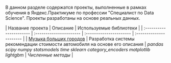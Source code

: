В данном разделе содержатся проекты, выполненные в рамках обучения в Яндекс.Практикуме по профессии "Специалист по Data Science". Проекты разработаны на основе реальных данных.

| Название проекта | Описание | Используемые библиотеки | 
| :---------------------- | :---------------------- | :---------------------- | :---------------------- |
| [Музыка больших городов](big_cities_music) | Разработка системы рекомендации стоимости автомобиля на основе его описания | *pandas* *scipy* *numpy* *statsmodels* *time*
*sklearn* *category_encoders* *matplotlib* *lightgbm* | *Численные методы* |


